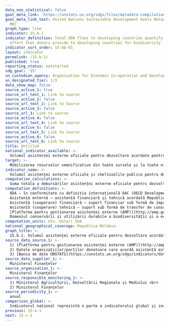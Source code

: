 ```yaml
---
data_non_statistical: false
goal_meta_link: 'https://unstats.un.org/sdgs/files/metadata-compilation/Metadata-Goal-15.pdf '
goal_meta_link_text: United Nations Sustainable Development Goals Metadata (PDF 4.0
  MB)
graph_type: line
indicator: 15.b.1
indicator_definition: Total ODA flows to developing countries quantify the public
  effort that donors provide to developing countries for biodiversity.
indicator_sort_order: 15-bb-01
layout: indicator
permalink: /15-b-1/
published: true
reporting_status: notstarted
sdg_goal: '15'
un_custodian_agency: Organisation for Economic Co-operation and Development (OECD)
un_designated_tier: 1/3
data_show_map: false
source_active_1: true
source_url_text_1: Link to source
source_active_2: false
source_url_text_2: Link to Source
source_active_3: false
source_url_3: Link to source
source_active_4: false
source_url_text_4: Link to source
source_active_5: false
source_url_text_5: Link to source
source_active_6: false
source_url_text_6: Link to source
title: Untitled
national_indicator_available: >-
  Volumul asistenței externe oficiale pentru dezvoltare acordate pentru conservarea și utilizarea durabilă a biodiversității  și a ecosistemelor
target: >-
  Mobilizarea resurselor semnificative din toate sursele și la toate nivelele pentru a finanța managementul durabil al pădurilor și oferi stimulente adecvate țărilor în curs de dezvoltare pentru promovarea unui astfel de management, inclusiv pentru conservarea și reîmpădurirea pădurilor
indicator_name: >-
  Volumul asistenței externe oficiale și cheltuielile publice pentru dezvoltare acordate pentru conservarea și utilizarea durabilă a biodiversității  și a ecosistemelor
computation_calculations: >-
  Suma totala a debursărilor asistenței externe oficiale pentru dezvoltare (ODA) de la toți donatorii pentru conservarea și utilizarea durabilă a biodiversității și a ecosistemelor.
computation_definitions: >-
  ODA – în conformitate cu definiția internațională DAC (OECD Development Assistance Committee) aceasta reprezintă "fluxurile către țări și teritorii din lista DAC a beneficiarilor de ODA și ale instituțiilor multilaterale care sunt : (i) furnizate de agenții oficiale, inclusiv de guvernele naționale și locale sau de agențiile executive ale acestora; și (ii) fiecare tranzacție este gestionată cu obiectivul principal de promovare a dezvoltării economice și a bunăstării țărilor în curs de dezvoltare; și este de natură concesională și transmite un element de grant de cel puțin 25% (calculat la o rată de reducere de 10%). ( [A se vedea](http://www.oecd.org/dac/stats/officialdevelopmentassistancedefinitionandcoverage.htm) ) <br> 
  Asistență externă – asistență financiară și tehnică acordată Republicii Moldova, Guvernului și/sau altor autorități publice de către comunitatea creditorilor/donatorilor (art.9 din HG nr. 377 din 25.04.2018, cu privire la reglementarea cadrului instituțional și mecanismului de coordonare și management  al asistenței externe).<br> 
  Asistență (cooperare) financiară – suport financiar sub formă de împrumuturi, granturi, inclusiv livrări de bunuri și/sau lucrări pentru implementarea proiectelor/programelor;<br> 
  Asistență (cooperare) tehnică – suport sub formă de transfer de cunoștințe, inclusiv tehnologii, metodologii și tehnici în cadrul proiectelor/programelor;<br> 
  [Platforma pentru gestionarea asistenței externe (AMP)](http://amp.gov.md/TEMPLATE/ampTemplate/dashboard/build/index.html) – sistem informațional automatizat accesibil on-line, în cadrul căruia este încărcată și stocată informația privind proiectele/programele de asistență externă din Republica Moldova.<br> 
  Domeniul conservării și utilizării durabile a biodiversității și a ecosistemelor –  este definit în conformitate cu standardele DAC/OECD și cuprinde toate codurile sectoriale conform clasificării CRS din secțiunea 410 „ Protecția generală a mediului înconjurător”, codul 41030 „Bio-diversitate”
computation_units: mln. Dolari SUA
national_geographical_coverage: Republica Moldova
graph_title: >-
  15.b.1. Volumul asistenței externe oficiale pentru dezvoltare acordate pentru conservarea și utilizarea durabilă a biodiversității  și a ecosistemelor
source_data_source_1: >-
  1) [Platforma pentru gestionarea asistenței externe (AMP)](http://amp.gov.md/portal/sites/default/files/inline/amp-planul_de_gestiune_a_datelor_0.pdf)  <br> 
  2) Datele organizațiilor/parților donatoare care acordă asistență externă pentru RM<br> 
  3) [Banca de date UNSTATS](https://unstats.un.org/sdgs/indicators/database/)
source_data_supplier_1: >-
  Ministerul Finanțelor
source_organisation_1: >-
  Ministerul Finanțelor
source_responsible_monitoring_1: >-
  1) Ministerul Agriculturii, Dezvoltării Regionale și Mediului <br> 
  2) Ministerul Finanțelor
source_periodicity_1: >-
  anual
comparison_global: >-
  Indicatorul național reprezintă o parte a indicatorului global și include doar asistenta externa oficială pentru dezvoltare acordată sectorului vizat, fără cheltuielile publice naționale care în cadrul metadatelor pentru indicatorul global sunt specificate doar în denumirea acestuia. nu și în cadrul formulei de calculare
previous: 15-a-1
next: 15-c-1
---
```

